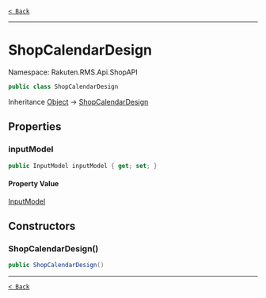 [`< Back`](./)

---

# ShopCalendarDesign

Namespace: Rakuten.RMS.Api.ShopAPI

```csharp
public class ShopCalendarDesign
```

Inheritance [Object](https://docs.microsoft.com/en-us/dotnet/api/system.object) → [ShopCalendarDesign](./rakuten.rms.api.shopapi.shopcalendardesign)

## Properties

### **inputModel**

```csharp
public InputModel inputModel { get; set; }
```

#### Property Value

[InputModel](./rakuten.rms.api.shopapi.shopcalendardesign.inputmodel)<br>

## Constructors

### **ShopCalendarDesign()**

```csharp
public ShopCalendarDesign()
```

---

[`< Back`](./)
